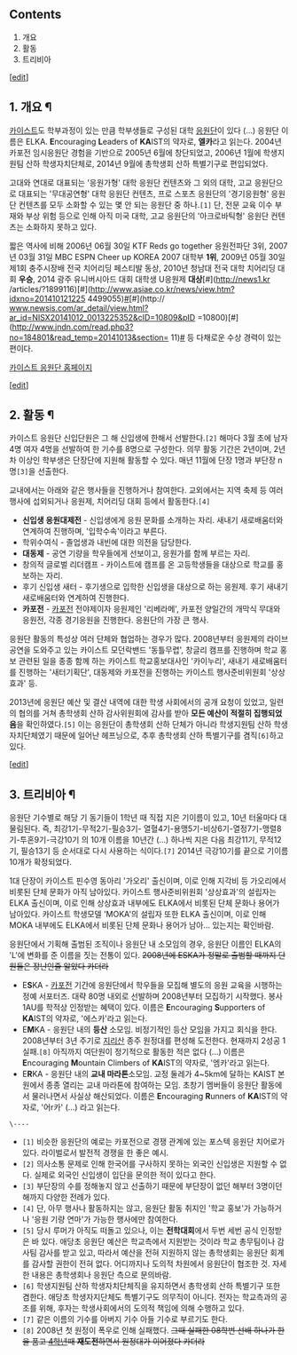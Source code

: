 ## Contents

    

1. 개요 
2. 활동 
3. 트리비아 

[[edit](http://rigvedawiki.net/r1/wiki.php/ELKA?action=edit&section=1)]

## 1. 개요 ¶

[카이스트](%EC%B9%B4%EC%9D%B4%EC%8A%A4%ED%8A%B8.md)도 학부과정이 있는 만큼 학부생들로 구성된 대학
[응원단](%EC%9D%91%EC%9B%90%EB%8B%A8.md)이 있다 (...) 응원단 이름은 ELKA.
**E**ncouraging **L**eaders of **KA**IST의 약자로, **엘카**라고 읽는다. 2004년 카포전 임시응원단
경험을 기반으로 2005년 6월에 창단되었고, 2006년 1월에 학생지원팀 산하 학생자치단체로, 2014년 9월에 총학생회 산하 특별기구로
편입되었다.

  

고대와 연대로 대표되는 '응원가형' 대학 응원단 컨텐츠와 그 외의 대학, 고교 응원단으로 대표되는 '무대공연형' 대학 응원단 컨텐츠, 프로
스포츠 응원단의 '경기응원형' 응원단 컨텐츠를 모두 소화할 수 있는 몇 안 되는 응원단 중 하나.`[1]` 단, 전문 교육 이수 부재와 부상
위험 등으로 인해 아직 미국 대학, 고교 응원단의 '아크로바틱형' 응원단 컨텐츠는 소화하지 못하고 있다.

  

짧은 역사에 비해 2006년 06월 30일 KTF Reds go together 응원전파단 3위, 2007년 03월 31일 MBC ESPN
Cheer up KOREA 2007 대학부 **1위**, 2009년 05월 30일 제1회 충주시장배 전국 치어리딩 페스티발 동상, 2010년
청남대 전국 대학 치어리딩 대회 **우승**, 2014 광주 유니버시아드 대회 대학생 U응원제 **대상**[#](http://news1.kr
/articles/?1899116)[#](http://www.asiae.co.kr/news/view.htm?idxno=201410121225
4499055)[#](http://news.unn.net/news/articleView.html?idxno=139857)[#](http://
www.newsis.com/ar_detail/view.html?ar_id=NISX20141012_0013225352&cID=10809&pID
=10800)[#](http://www.jndn.com/read.php3?no=184801&read_temp=20141013&section=
11)[#](http://www.baronews.net/news_view.jsp?g_cd=0&ncd=25995) 등 다채로운 수상 경력이
있는 편이다.

  

[카이스트 응원단 홈페이지](http://elka.kaist.ac.kr)

[[edit](http://rigvedawiki.net/r1/wiki.php/ELKA?action=edit&section=2)]

## 2. 활동 ¶

카이스트 응원단 신입단원은 그 해 신입생에 한해서 선발한다.`[2]` 해마다 3월 초에 남자 4명 여자 4명을 선발하여 한 기수를 8명으로
구성한다. 의무 활동 기간은 2년이며, 2년차 이상인 학부생은 단장단에 지원해 활동할 수 있다. 매년 11월에 단장 1명과 부단장
n명`[3]`을 선출한다.

  

교내에서는 아래와 같은 행사들을 진행하거나 참여한다. 교외에서는 지역 축제 등 여러 행사에 섭외되거나 응원제, 치어리딩 대회 등에서
활동한다.`[4]`  

  * **신입생 응원대제전** \- 신입생에게 응원 문화를 소개하는 자리. 새내기 새로배움터와 연계하여 진행하며, '입학수속'이라고 부른다.
  * 학위수여식 - 졸업생과 내빈에 대한 의전을 담당한다.
  * **대동제** \- 공연 기량을 학우들에게 선보이고, 응원가를 함께 부르는 자리.
  * 창의적 글로벌 리더캠프 - 카이스트에 캠프를 온 고등학생들을 대상으로 학교를 홍보하는 자리.
  * 후기 신입생 새터 - 후기생으로 입학한 신입생을 대상으로 하는 응원제. 후기 새내기 새로배움터와 연계하여 진행한다.
  * **카포전** \- [카포전](%EC%B9%B4%ED%8F%AC%EC%A0%84.md) 전야제이자 응원제인 '리베라메', 카포전 양일간의 개막식 무대와 응원전, 각종 경기응원을 진행한다. 응원단의 가장 큰 행사.  

응원단 활동의 특성상 여러 단체와 협업하는 경우가 많다. 2008년부터 응원제의 라이브 공연을 도와주고 있는 카이스트 모던락밴드
'동틀무렵', 창글리 캠프를 진행하며 학교 홍보 관련된 일을 종종 함께 하는 카이스트 학교홍보대사인 '카이누리', 새내기 새로배움터를
진행하는 '새터기획단', 대동제와 카포전을 진행하는 카이스트 행사준비위원회 '상상효과' 등.

  

2013년에 응원단 예산 및 결산 내역에 대한 학생 사회에서의 공개 요청이 있었고, 일련의 협의를 거쳐 총학생회 산하 감사위원회에 감사를
받아 **모든 예산이 적절히 집행되었음**을 확인하였다.`[5]` 이는 응원단이 총학생회 산하 단체가 아니라 학생지원팀 산하 학생자치단체였기
때문에 일어난 헤프닝으로, 추후 총학생회 산하 특별기구를 겸직`[6]`하고 있다.

[[edit](http://rigvedawiki.net/r1/wiki.php/ELKA?action=edit&section=3)]

## 3. 트리비아 ¶

응원단 기수별로 해당 기 동기들이 1학년 때 직접 지은 기이름이 있고, 10년 터울마다 대물림된다. 즉, 최강1기-무적2기-필승3기-
열혈4기-용맹5기-비상6기-열정7기-맹렬8기-투혼9기-극강10기 의 10개 이름을 10년간 (...) 하나씩 지은 다음 최강11기,
무적12기, 필승13기 등 순서대로 다시 사용하는 식이다.`[7]` 2014년 극강10기를 끝으로 기이름 10개가 확정되었다.

  

1대 단장이 카이스트 핀수영 동아리 '가오리' 출신이며, 이로 인해 지각비 등 가오리에서 비롯된 단체 문화가 아직 남아있다. 카이스트
행사준비위원회 '상상효과'의 설립자는 ELKA 출신이며, 이로 인해 상상효과 내부에도 ELKA에서 비롯된 단체 문화나 용어가 남아있다.
카이스트 학생모델 'MOKA'의 설립자 또한 ELKA 출신이며, 이로 인해 MOKA 내부에도 ELKA에서 비롯된 단체 문화나 용어가
남아... 있는지는 확인바람.

  

응원단에서 기획해 출범된 조직이나 응원단 내 소모임의 경우, 응원단 이름인 ELKA의 'L'에 변화를 준 이름을 짓는 전통이 있다.
<del>2008년에 ESKA가 정말로 출범할 때까지 단원들은 장난인줄 알았다 카더라</del>  

  * E**S**KA - [카포전](%EC%B9%B4%ED%8F%AC%EC%A0%84.md) 기간에 응원단에서 학우들을 모집해 별도의 응원 교육을 시행하는 정예 서포터즈. 대략 80명 내외로 선발하며 2008년부터 모집하기 시작했다. 봉사 1AU를 학적상 인정받는 혜택이 있다. 이름은 **E**ncouraging **S**upporters of **KA**IST의 약자로, '에스카'라고 읽는다.
  * E**M**KA - 응원단 내의 **등산** 소모임. 비정기적인 등산 모임을 가지고 회식을 한다. 2008년부터 3년 주기로 [지리산](%EC%A7%80%EB%A6%AC%EC%82%B0.md) 종주 원정대를 편성해 도전한다. 현재까지 2성공 1실패.`[8]` 아직까지 여단원이 정기적으로 활동한 적은 없다 (...) 이름은 **E**ncouraging **M**ountain Climbers of **KA**IST의 약자로, '엠카'라고 읽는다.
  * E**R**KA - 응원단 내의 **교내 마라톤**소모임. 교정 둘레가 4~5km에 달하는 KAIST 본원에서 종종 열리는 교내 마라톤에 참여하는 모임. 초창기 멤버들이 응원단 활동에서 물러나면서 사실상 해산되었다. 이름은 **E**ncouraging **R**unners of **KA**IST의 약자로, '어r카' (...) 라고 읽는다.

`\----`

  * `[1]` 비슷한 응원단의 예로는 카포전으로 경쟁 관계에 있는 포스텍 응원단 치어로가 있다. 라이벌로서 발전적 경쟁을 한 좋은 예시.
  * `[2]` 의사소통 문제로 인해 한국어를 구사하지 못하는 외국인 신입생은 지원할 수 없다. 실제로 외국인 신입생이 입단을 문의한 적이 있다고 한다.
  * `[3]` 부단장의 수를 정해놓지 않고 선출하기 때문에 부단장이 없던 해부터 3명이던 해까지 다양한 전례가 있다.
  * `[4]` 단, 아무 행사나 활동하지는 않고, 응원단 활동 취지인 '학교 홍보'가 가능하거나 '응원 기량 연마'가 가능한 행사에만 참여한다.
  * `[5]` 당시 루머가 아직도 떠돌고 있으나, 이는 **전학대회**에서 두번 세번 공식 인정받은 바 있다. 애당초 응원단 예산은 학교측에서 지원받는 것이라 학교 총무팀이나 감사팀 감사를 받고 있고, 따라서 예산을 전혀 지원하지 않는 총학생회는 응원단 회계를 감사할 권한이 전혀 없다. 어디까지나 도의적 차원에서 응원단이 협조한 것. 자세한 내용은 총학생회나 응원단 측으로 문의바람.
  * `[6]` 학생지원팀 산하 학생자치단체직을 유지하면서 총학생회 산하 특별기구 또한 겸한다. 애당초 학생자지단체도 특별기구도 의무직이 아니다. 전자는 학교측과의 공조를 위해, 후자는 학생사회에서의 도의적 책임에 의해 수행하고 있다.
  * `[7]` 같은 이름의 기수를 아버지 기수 아들 기수로 부르기도 한다.
  * `[8]` 2008년 첫 원정이 폭우로 인해 실패했다. <del>그때 실패한 08학번 선배 하나가 한을 품고 [4학년](%EB%A7%90%EB%85%84%EB%B3%91%EC%9E%A5.md)때 **재도전**하면서 원정대가 이어졌다 카더라</del>


